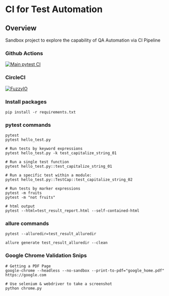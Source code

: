 # CI for Test Automation

## Overview
Sandbox project to explore the capability of QA Automation via CI Pipeline

### Github Actions
[![Main pytest CI](https://github.com/jim-mode/ci-test-automation/actions/workflows/github-actions-ci.yml/badge.svg)](https://github.com/jim-mode/ci-test-automation/actions/workflows/github-actions-ci.yml)

### CircleCI
[![FuzzyIO](https://circleci.com/gh/jim-mode/ci-test-automation.svg?style=svg)](https://app.circleci.com/pipelines/github/jim-mode/ci-test-automation)

### Install packages
```
pip install -r requirements.txt
```

### pytest commands
```
pytest
pytest hello_test.py

# Run tests by keyword expressions
pytest hello_test.py -k test_capitalize_string_01

# Run a single test function
pytest hello_test.py::test_capitalize_string_01

# Run a specific test within a module:
pytest hello_test.py::TestCap::test_capitalize_string_02

# Run tests by marker expressions
pytest -m fruits
pytest -m "not fruits"

# html output
pytest --html=test_result_report.html --self-contained-html
```
### allure commands
```
pytest --alluredir=test_result_alluredir

allure generate test_result_alluredir --clean
```

### Google Chrome Validation Snips
```
# Getting a PDF Page
google-chrome --headless --no-sandbox --print-to-pdf="google_home.pdf" https://google.com

# Use selenium & webdriver to take a screenshot
python chrome.py
```